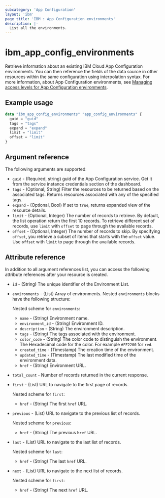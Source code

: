 ```yaml
---
subcategory: 'App Configuration'
layout: 'ibm'
page_title: 'IBM : App Configuration environments'
description: |-
  List all the environments.
---
```


# ibm_app_config_environments

Retrieve information about an existing IBM Cloud App Configuration environments. You can then reference the fields of the data source in other resources within the same configuration using interpolation syntax. For more information, about App Configuration environments, see [Managing access levels for App Configuration environments](https://cloud.ibm.com//docs/app-configuration?topic=app-configuration-ac-service-access-level-management).

## Example usage

```terraform
data "ibm_app_config_environments" "app_config_environments" {
  guid = "guid"
  tags = "tags"
  expand = "expand"
  limit = "limit"
  offset = "limit"
}
```

## Argument reference

The following arguments are supported:

- `guid` - (Required, string) guid of the App Configuration service. Get it from the service instance credentials section of the dashboard.
- `tags` - (Optional, String) Filter the resources to be returned based on the associated tags. Returns resources associated with any of the specified tags.
- `expand` - (Optional, Bool) If set to `true`, returns expanded view of the resource details.
- `limit` - (Optional, Integer) The number of records to retrieve. By default, the list operation return the first 10 records. To retrieve different set of records, use `limit` with `offset` to page through the available records.
- `offset` - (Optional, Integer) The number of records to skip. By specifying `offset`, you retrieve a subset of items that starts with the `offset` value. Use `offset` with `limit` to page through the available records.

## Attribute reference

In addition to all argument references list, you can access the following attribute references after your resource is created.

- `id` - (String) The unique identifier of the Environment List.
- `environments` - (List) Array of environments. Nested `environments` blocks have the following structure:

  Nested scheme for `environments`:
  - `name` - (String) Environment name.
  - `environment_id` - (String) Environment ID.
  - `description` - (String) The environment description.
  - `tags` - (String) The tags associated with the environment.
  - `color_code` - (String) The color code to distinguish the environment. The Hexadecimal code for the color. For example `#FF2200` for `red`.
  - `created_time` - (Timestamp) The creation time of the environment.
  - `updated_time` - (Timestamp) The last modified time of the environment data.
  - `href` - (String) Environment URL.

- `total_count` - Number of records returned in the current response.
- `first` - (List) URL to navigate to the first page of records.

  Nested scheme for `first`:
  - `href` - (String) The first `href` URL.
- `previous` - (List) URL to navigate to the previous list of records.

  Nested scheme for `previous`:
  - `href` - (String) The previous `href` URL.
- `last` - (List) URL to navigate to the last list of records.

  Nested scheme for `last`:
  - `href` - (String) The last `href` URL.
- `next` - (List) URL to navigate to the next list of records.

  Nested scheme for `first`:
  - `href` - (String) The next `href` URL.
